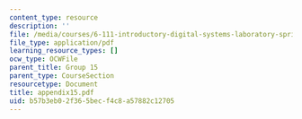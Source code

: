 ```yaml
---
content_type: resource
description: ''
file: /media/courses/6-111-introductory-digital-systems-laboratory-spring-2006/b57b3eb02f365becf4c8a57882c12705_appendix15.pdf
file_type: application/pdf
learning_resource_types: []
ocw_type: OCWFile
parent_title: Group 15
parent_type: CourseSection
resourcetype: Document
title: appendix15.pdf
uid: b57b3eb0-2f36-5bec-f4c8-a57882c12705
---
```


